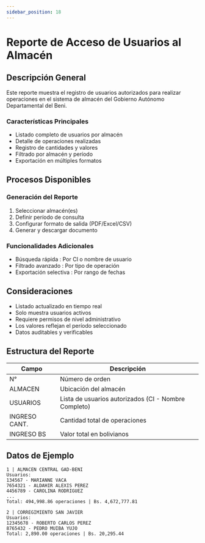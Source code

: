 ```yaml
---
sidebar_position: 18
---
```


# Reporte de Acceso de Usuarios al Almacén

## Descripción General
Este reporte muestra el registro de usuarios autorizados para realizar operaciones en el sistema de almacén del Gobierno Autónomo Departamental del Beni.

### Características Principales
- Listado completo de usuarios por almacén
- Detalle de operaciones realizadas
- Registro de cantidades y valores
- Filtrado por almacén y período
- Exportación en múltiples formatos

## Procesos Disponibles
### Generación del Reporte
1. Seleccionar almacén(es)
2. Definir período de consulta
3. Configurar formato de salida (PDF/Excel/CSV)
4. Generar y descargar documento
### Funcionalidades Adicionales
- Búsqueda rápida : Por CI o nombre de usuario
- Filtrado avanzado : Por tipo de operación
- Exportación selectiva : Por rango de fechas
## Consideraciones
- Listado actualizado en tiempo real
- Solo muestra usuarios activos
- Requiere permisos de nivel administrativo
- Los valores reflejan el período seleccionado
- Datos auditables y verificables

## Estructura del Reporte

| Campo | Descripción |
|-------|-------------|
| N° | Número de orden |
| ALMACEN | Ubicación del almacén |
| USUARIOS | Lista de usuarios autorizados (CI - Nombre Completo) |
| INGRESO CANT. | Cantidad total de operaciones |
| INGRESO BS | Valor total en bolivianos |

## Datos de Ejemplo

```plaintext
1 | ALMACEN CENTRAL GAD-BENI
Usuarios: 
134567 - MARIANNE VACA
7654321 - ALDAHIR ALEXIS PEREZ
4456789 - CAROLINA RODRIGUEZ 
...
Total: 494,998.86 operaciones | Bs. 4,672,777.81

2 | CORREGIMIENTO SAN JAVIER
Usuarios:
12345678 - ROBERTO CARLOS PEREZ
8765432 - PEDRO MUIBA YUJO
Total: 2,890.00 operaciones | Bs. 20,295.44